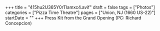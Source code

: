+++
title = "415hu2U365Y0rTlamxc4.avif"
draft = false
tags = ["Photos"]
categories = ["Pizza Time Theatre"]
pages = ["Union, NJ (1660 US-22)"]
startDate = ""
+++
Press Kit from the Grand Opening (PC: Richard Concepcion)
